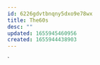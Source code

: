 ```yaml
---
id: 6226gdvtbnqny5dxo9e78wx
title: The60s
desc: ""
updated: 1655945460956
created: 1655944438903
---
```


`
